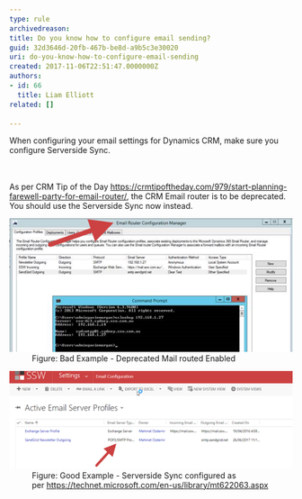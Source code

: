 ```yaml
---
type: rule
archivedreason: 
title: Do you know how to configure email sending?
guid: 32d3646d-20fb-467b-be8d-a9b5c3e30020
uri: do-you-know-how-to-configure-email-sending
created: 2017-11-06T22:51:47.0000000Z
authors:
- id: 66
  title: Liam Elliott
related: []

---
```



​When configuring your email settings for Dynamics CRM, make sure you configure Serverside Sync.<br>
<br><excerpt class='endintro'></excerpt><br>
<p>As per CRM Tip of the Day <a href="https://crmtipoftheday.com/979/start-planning-farewell-party-for-email-router/"> https://crmtipoftheday.com/979/start-planning-farewell-party-for-email-router/</a>, the CRM Email router is to be deprecated. You should use the Serverside Sync now instead.​<br></p><dl class="badImage"><dt><img src="CRM Email Router.png" alt="" /> </dt><dd>Figure: Bad Example - Deprecated Mail routed Enabled</dd></dl><dl class="goodImage"><dt><img src="CRM ServerSideSync.png" alt="" /> </dt><dd>Figure: Good Example - Serverside Sync configured as per <a href="https://technet.microsoft.com/en-us/library/mt622063.aspx">https://technet.microsoft.com/en-us/library/mt622063.aspx </a></dd></dl> <br>


